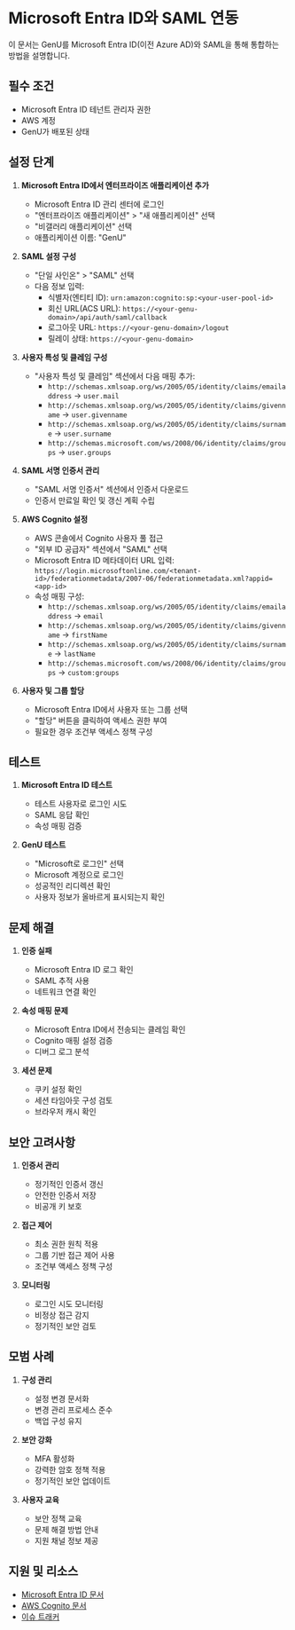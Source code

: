 # Microsoft Entra ID와 SAML 연동

이 문서는 GenU를 Microsoft Entra ID(이전 Azure AD)와 SAML을 통해 통합하는 방법을 설명합니다.

## 필수 조건

- Microsoft Entra ID 테넌트 관리자 권한
- AWS 계정
- GenU가 배포된 상태

## 설정 단계

1. **Microsoft Entra ID에서 엔터프라이즈 애플리케이션 추가**
   - Microsoft Entra ID 관리 센터에 로그인
   - "엔터프라이즈 애플리케이션" > "새 애플리케이션" 선택
   - "비갤러리 애플리케이션" 선택
   - 애플리케이션 이름: "GenU"

2. **SAML 설정 구성**
   - "단일 사인온" > "SAML" 선택
   - 다음 정보 입력:
     - 식별자(엔티티 ID): `urn:amazon:cognito:sp:<your-user-pool-id>`
     - 회신 URL(ACS URL): `https://<your-genu-domain>/api/auth/saml/callback`
     - 로그아웃 URL: `https://<your-genu-domain>/logout`
     - 릴레이 상태: `https://<your-genu-domain>`

3. **사용자 특성 및 클레임 구성**
   - "사용자 특성 및 클레임" 섹션에서 다음 매핑 추가:
     - `http://schemas.xmlsoap.org/ws/2005/05/identity/claims/emailaddress` -> `user.mail`
     - `http://schemas.xmlsoap.org/ws/2005/05/identity/claims/givenname` -> `user.givenname`
     - `http://schemas.xmlsoap.org/ws/2005/05/identity/claims/surname` -> `user.surname`
     - `http://schemas.microsoft.com/ws/2008/06/identity/claims/groups` -> `user.groups`

4. **SAML 서명 인증서 관리**
   - "SAML 서명 인증서" 섹션에서 인증서 다운로드
   - 인증서 만료일 확인 및 갱신 계획 수립

5. **AWS Cognito 설정**
   - AWS 콘솔에서 Cognito 사용자 풀 접근
   - "외부 ID 공급자" 섹션에서 "SAML" 선택
   - Microsoft Entra ID 메타데이터 URL 입력:
     `https://login.microsoftonline.com/<tenant-id>/federationmetadata/2007-06/federationmetadata.xml?appid=<app-id>`
   - 속성 매핑 구성:
     - `http://schemas.xmlsoap.org/ws/2005/05/identity/claims/emailaddress` -> `email`
     - `http://schemas.xmlsoap.org/ws/2005/05/identity/claims/givenname` -> `firstName`
     - `http://schemas.xmlsoap.org/ws/2005/05/identity/claims/surname` -> `lastName`
     - `http://schemas.microsoft.com/ws/2008/06/identity/claims/groups` -> `custom:groups`

6. **사용자 및 그룹 할당**
   - Microsoft Entra ID에서 사용자 또는 그룹 선택
   - "할당" 버튼을 클릭하여 액세스 권한 부여
   - 필요한 경우 조건부 액세스 정책 구성

## 테스트

1. **Microsoft Entra ID 테스트**
   - 테스트 사용자로 로그인 시도
   - SAML 응답 확인
   - 속성 매핑 검증

2. **GenU 테스트**
   - "Microsoft로 로그인" 선택
   - Microsoft 계정으로 로그인
   - 성공적인 리디렉션 확인
   - 사용자 정보가 올바르게 표시되는지 확인

## 문제 해결

1. **인증 실패**
   - Microsoft Entra ID 로그 확인
   - SAML 추적 사용
   - 네트워크 연결 확인

2. **속성 매핑 문제**
   - Microsoft Entra ID에서 전송되는 클레임 확인
   - Cognito 매핑 설정 검증
   - 디버그 로그 분석

3. **세션 문제**
   - 쿠키 설정 확인
   - 세션 타임아웃 구성 검토
   - 브라우저 캐시 확인

## 보안 고려사항

1. **인증서 관리**
   - 정기적인 인증서 갱신
   - 안전한 인증서 저장
   - 비공개 키 보호

2. **접근 제어**
   - 최소 권한 원칙 적용
   - 그룹 기반 접근 제어 사용
   - 조건부 액세스 정책 구성

3. **모니터링**
   - 로그인 시도 모니터링
   - 비정상 접근 감지
   - 정기적인 보안 검토

## 모범 사례

1. **구성 관리**
   - 설정 변경 문서화
   - 변경 관리 프로세스 준수
   - 백업 구성 유지

2. **보안 강화**
   - MFA 활성화
   - 강력한 암호 정책 적용
   - 정기적인 보안 업데이트

3. **사용자 교육**
   - 보안 정책 교육
   - 문제 해결 방법 안내
   - 지원 채널 정보 제공

## 지원 및 리소스

- [Microsoft Entra ID 문서](https://docs.microsoft.com/azure/active-directory/)
- [AWS Cognito 문서](https://docs.aws.amazon.com/cognito/latest/developerguide/cognito-user-pools-saml-idp.html)
- [이슈 트래커](https://github.com/aws-samples/generative-ai-use-cases/issues) 